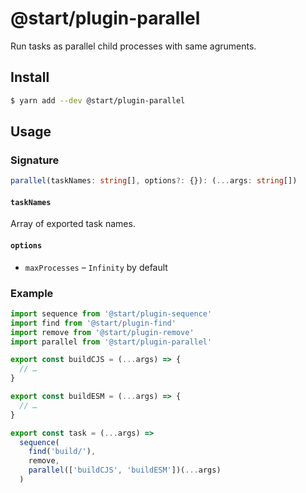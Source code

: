 # @start/plugin-parallel

Run tasks as parallel child processes with same agruments.

## Install

```sh
$ yarn add --dev @start/plugin-parallel
```

## Usage

### Signature

```ts
parallel(taskNames: string[], options?: {}): (...args: string[])
```

#### `taskNames`

Array of exported task names.

#### `options`

* `maxProcesses` – `Infinity` by default

### Example

```js
import sequence from '@start/plugin-sequence'
import find from '@start/plugin-find'
import remove from '@start/plugin-remove'
import parallel from '@start/plugin-parallel'

export const buildCJS = (...args) => {
  // …
}

export const buildESM = (...args) => {
  // …
}

export const task = (...args) =>
  sequence(
    find('build/'),
    remove,
    parallel(['buildCJS', 'buildESM'])(...args)
  )
```
